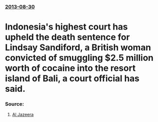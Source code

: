 ### [2013-08-30](/news/2013/08/30/index.md)

# Indonesia's highest court has upheld the death sentence for Lindsay Sandiford, a British woman convicted of smuggling $2.5 million worth of cocaine into the resort island of Bali, a court official has said. 




### Source:

1. [Al Jazeera](http://www.aljazeera.com/news/asia-pacific/2013/08/20138305713915113.html)
